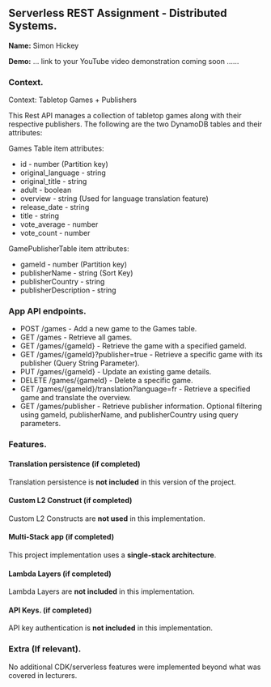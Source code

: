 ## Serverless REST Assignment - Distributed Systems.

__Name:__ Simon Hickey

__Demo:__ ... link to your YouTube video demonstration coming soon ......

### Context.

Context: Tabletop Games + Publishers

This Rest API manages a collection of tabletop games along with their respective publishers. The following are the two DynamoDB tables and their attributes: 

Games Table item attributes:
+ id - number  (Partition key)
+ original_language - string
+ original_title - string
+ adult - boolean
+ overview - string (Used for language translation feature)
+ release_date - string
+ title - string
+ vote_average - number
+ vote_count - number

GamePublisherTable item attributes:
+ gameId - number  (Partition key)
+ publisherName - string  (Sort Key)
+ publisherCountry - string
+ publisherDescription - string

### App API endpoints.
 
+ POST /games - Add a new game to the Games table.
+ GET /games - Retrieve all games.
+ GET /games/{gameId} - Retrieve the game with a specified gameId.
+ GET /games/{gameId}?publisher=true - Retrieve a specific game with its publisher (Query String Parameter).
+ PUT /games/{gameId} - Update an existing game details.
+ DELETE /games/{gameId} - Delete a specific game.
+ GET /games/{gameId}/translation?language=fr - Retrieve a specified game and translate the overview.
+ GET /games/publisher - Retrieve publisher information. Optional filtering using gameId, publisherName, and publisherCountry using query parameters.


### Features.

#### Translation persistence (if completed)

Translation persistence is **not included** in this version of the project.

#### Custom L2 Construct (if completed)

Custom L2 Constructs are **not used** in this implementation.

#### Multi-Stack app (if completed)

This project implementation uses a **single-stack architecture**.

#### Lambda Layers (if completed)

Lambda Layers are **not included** in this implementation.

#### API Keys. (if completed)

API key authentication is **not included** in this implementation.

###  Extra (If relevant).

No additional CDK/serverless features were implemented beyond what was covered in lecturers.
